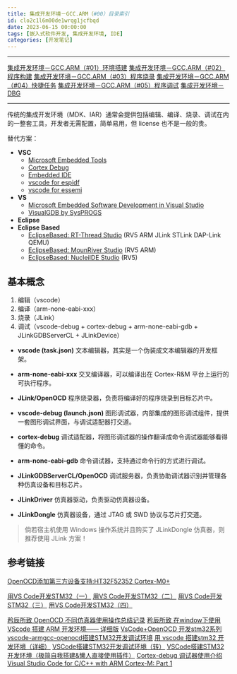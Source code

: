 ```yaml
---
title: 集成开发环境－GCC.ARM（#00）目录索引
id: clo2c1l6m00de1wrqg1jcfbqd
date: 2023-06-15 00:00:00
tags: [嵌入式软件开发, 集成开发环境, IDE]
categories: [开发笔记]
---
```


---

[集成开发环境－GCC.ARM（#01）环境搭建](/sulfurandcu.io/clo2c1l6o00dh1wrqd2o379jc.html)
[集成开发环境－GCC.ARM（#02）程序构建](/sulfurandcu.io/clo2c1l6400c71wrq3816hypq.html)
[集成开发环境－GCC.ARM（#03）程序烧录](/sulfurandcu.io/clo2c1l6600ca1wrqbvuabt0b.html)
[集成开发环境－GCC.ARM（#04）快捷任务](/sulfurandcu.io/clo2c1l6700cd1wrqgjn53mgz.html)
[集成开发环境－GCC.ARM（#05）程序调试](/sulfurandcu.io/clo2c1l6600cb1wrqewhnb8ey.html)
[集成开发环境－DBG](/sulfurandcu.io/clockxig7001dj4rqc2n6542r.html)

---

传统的集成开发环境（MDK、IAR）通常会提供包括编辑、编译、烧录、调试在内的一整套工具，开发者无需配置，简单易用，但 license 也不是一般的贵。

替代方案：

- **VSC**
  - [Microsoft Embedded Tools](https://devblogs.microsoft.com/cppblog/vscode-embedded-development/)
  - [Cortex Debug](https://github.com/Marus/cortex-debug/wiki)
  - [Embedded IDE](https://em-ide.com/zh-cn/)
  - [vscode for espidf](https://docs.espressif.com/projects/esp-idf/zh_CN/v4.3.1/esp32/index.html)
  - [vscode for essemi](https://www.essemi.com/index/article/plist?cid=141)
- **VS**
  - [Microsoft Embedded Software Development in Visual Studio](https://devblogs.microsoft.com/cppblog/visual-studio-embedded-development/)
  - [VisualGDB by SysPROGS](https://visualgdb.com/)
- **Eclipse**
- **Eclipse Based**
  - [EclipseBased: RT-Thread Studio](https://www.rt-thread.io/studio.html) (RV5 ARM JLink STLink DAP-Link QEMU)
  - [EclipseBased: MounRiver Studio](http://www.mounriver.com/) (RV5 ARM)
  - [EclipseBased: NucleiIDE Studio](https://www.rvmcu.com/nucleistudio.html) (RV5)

<!-- more -->

## 基本概念

1. 编辑（vscode）
2. 编译（arm-none-eabi-xxx）
3. 烧录（JLink）
4. 调试（vscode-debug + cortex-debug + arm-none-eabi-gdb + JLinkGDBServerCL + JLinkDevice）

- **vscode (task.json)**
文本编辑器，其实是一个伪装成文本编辑器的开发框架。

- **arm-none-eabi-xxx**
交叉编译器，可以编译出在 Cortex-R&M 平台上运行的可执行程序。

- **JLink/OpenOCD**
程序烧录器，负责将编译好的程序烧录到目标芯片中。

- **vscode-debug (launch.json)**
图形调试器，内部集成的图形调试组件，提供一套图形调试界面，与调试适配器打交道。

- **cortex-debug**
调试适配器，将图形调试器的操作翻译成命令调试器能够看得懂的命令。

- **arm-none-eabi-gdb**
命令调试器，支持通过命令行的方式进行调试。

- **JLinkGDBServerCL/OpenOCD**
调试服务器，负责协助调试器识别并管理各种仿真设备和目标芯片。

- **JLinkDriver**
仿真器驱动，负责驱动仿真器设备。

- **JLinkDongle**
仿真器设备，通过 JTAG 或 SWD 协议与芯片打交道。

> 倘若宿主机使用 Windows 操作系统并且购买了 JLinkDongle 仿真器，则推荐使用 JLink 方案！

## 参考链接

[OpenOCD添加第三方设备支持:HT32F52352 Cortex-M0+](https://blog.csdn.net/weixin_41328027/article/details/122969985)

[用VS Code开发STM32（一）](https://zhuanlan.zhihu.com/p/61519415)
[用VS Code开发STM32（二）](https://zhuanlan.zhihu.com/p/61538230)
[用VS Code开发STM32（三）](https://zhuanlan.zhihu.com/p/61541590)
[用VS Code开发STM32（四）](https://zhuanlan.zhihu.com/p/163771273)

[矜辰所致 OpenOCD 不同仿真器使用操作总结记录](https://blog.csdn.net/weixin_42328389/article/details/128511370)
[矜辰所致 在window下使用 VScode 搭建 ARM 开发环境—— 详细版](https://blog.csdn.net/weixin_42328389/article/details/119823834)
[VsCode+OpenOCD 开发stm32系列](https://blog.csdn.net/pyt1234567890/article/details/122522700)
[vscode-armgcc-openocd搭建STM32开发调试环境](https://blog.csdn.net/qq_49295302/article/details/124628016)
[用 vscode 搭建stm32 开发环境（详细）](https://blog.csdn.net/qq_45701067/article/details/121652228)
[VSCode搭建STM32开发调试环境（转）](http://eda88.com/essay/firmware/vscode%E6%90%AD%E5%BB%BAstm32%E5%BC%80%E5%8F%91%E8%B0%83%E8%AF%95%E7%8E%AF%E5%A2%83%EF%BC%88%E8%BD%AC%EF%BC%89/)
[VSCode搭建STM32开发环境（极简自我搭建&懒人直接使用插件）](https://blog.csdn.net/ben_black/article/details/109906781)
[Cortex-debug 调试器使用介绍](https://blog.csdn.net/qq_40833810/article/details/106713462)
[Visual Studio Code for C/C++ with ARM Cortex-M: Part 1 ](https://mcuoneclipse.com/2021/05/01/visual-studio-code-for-c-c-with-arm-cortex-m-part-1/)

